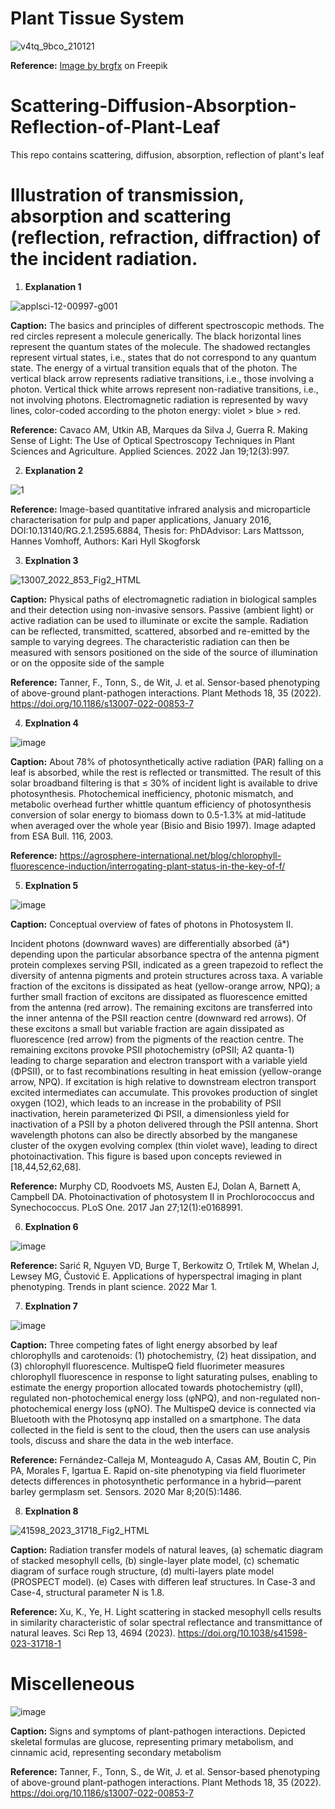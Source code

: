 # Plant Tissue System

![v4tq_9bco_210121](https://github.com/ParthaPRay/Scattering-Diffusion-Absorption-Reflection-of-Plant-Leaf/assets/1689639/271acf1a-de9f-4d1a-b76e-0bdc1fc1054b)

**Reference:** <a href="https://www.freepik.com/free-vector/diagram-showing-plant-tissue-systems_13225510.htm#query=plant%20disease&position=2&from_view=keyword&track=ais">Image by brgfx</a> on Freepik

# Scattering-Diffusion-Absorption-Reflection-of-Plant-Leaf
This repo contains scattering, diffusion, absorption, reflection of plant's leaf


# Illustration of transmission, absorption and scattering (reflection, refraction, diffraction) of the incident radiation.


1. **Explanation 1**

![applsci-12-00997-g001](https://github.com/ParthaPRay/Scattering-Diffusion-Absorption-Reflection-of-Plant-Leaf/assets/1689639/b4d0db88-3449-4b06-b814-6c73d2132531)

**Caption:** The basics and principles of different spectroscopic methods. The red circles represent a molecule generically. The black horizontal lines represent the quantum states of the molecule. The shadowed rectangles represent virtual states, i.e., states that do not correspond to any quantum state. The energy of a virtual transition equals that of the photon. The vertical black arrow represents radiative transitions, i.e., those involving a photon. Vertical thick white arrows represent non-radiative transitions, i.e., not involving photons. Electromagnetic radiation is represented by wavy lines, color-coded according to the photon energy: violet > blue > red.

 
**Reference:** Cavaco AM, Utkin AB, Marques da Silva J, Guerra R. Making Sense of Light: The Use of Optical Spectroscopy Techniques in Plant Sciences and Agriculture. Applied Sciences. 2022 Jan 19;12(3):997.



2. **Explanation 2**
   
![1](https://github.com/ParthaPRay/Scattering-Diffusion-Absorption-Reflection-of-Plant-Leaf/assets/1689639/32a44143-e751-4245-916a-810a588a9563)

**Reference:** Image-based quantitative infrared analysis and microparticle characterisation for pulp and paper applications, January 2016, DOI:10.13140/RG.2.1.2595.6884, Thesis for: PhDAdvisor: Lars Mattsson, Hannes Vomhoff, Authors: Kari Hyll Skogforsk


3. **Explnation 3**
   
![13007_2022_853_Fig2_HTML](https://github.com/ParthaPRay/Scattering-Diffusion-Absorption-Reflection-of-Plant-Leaf/assets/1689639/8e8c6b39-d743-47b5-8942-1a19ca0f9b51)

**Caption:** Physical paths of electromagnetic radiation in biological samples and their detection using non-invasive sensors. Passive (ambient light) or active radiation can be used to illuminate or excite the sample. Radiation can be reflected, transmitted, scattered, absorbed and re-emitted by the sample to varying degrees. The characteristic radiation can then be measured with sensors positioned on the side of the source of illumination or on the opposite side of the sample

**Reference:** Tanner, F., Tonn, S., de Wit, J. et al. Sensor-based phenotyping of above-ground plant-pathogen interactions. Plant Methods 18, 35 (2022). https://doi.org/10.1186/s13007-022-00853-7


4. **Explnation 4**

![image](https://github.com/ParthaPRay/Scattering-Diffusion-Absorption-Reflection-of-Plant-Leaf/assets/1689639/33eb4a5c-6974-4be8-8141-bae0567dadd3)

**Caption:** About 78% of photosynthetically active radiation (PAR) falling on a leaf is absorbed, while the rest is reflected or transmitted. The result of this solar broadband filtering is that ≤ 30% of incident light is available to drive photosynthesis. Photochemical inefficiency, photonic mismatch, and metabolic overhead further whittle quantum efficiency of photosynthesis conversion of solar energy to biomass down to 0.5-1.3% at mid-latitude when averaged over the whole year (Bisio and Bisio 1997). Image adapted from ESA Bull. 116, 2003.

**Reference:** https://agrosphere-international.net/blog/chlorophyll-fluorescence-induction/interrogating-plant-status-in-the-key-of-f/

5. **Explnation 5**
   
![image](https://github.com/ParthaPRay/Scattering-Diffusion-Absorption-Reflection-of-Plant-Leaf/assets/1689639/0034a912-622c-4dcd-9254-228e1a364155)

**Caption:** Conceptual overview of fates of photons in Photosystem II.

Incident photons (downward waves) are differentially absorbed (ā*) depending upon the particular absorbance spectra of the antenna pigment protein complexes serving PSII, indicated as a green trapezoid to reflect the diversity of antenna pigments and protein structures across taxa. A variable fraction of the excitons is dissipated as heat (yellow-orange arrow, NPQ); a further small fraction of excitons are dissipated as fluorescence emitted from the antenna (red arrow). The remaining excitons are transferred into the inner antenna of the PSII reaction centre (downward red arrows). Of these excitons a small but variable fraction are again dissipated as fluorescence (red arrow) from the pigments of the reaction centre. The remaining excitons provoke PSII photochemistry (σPSII; A2 quanta-1) leading to charge separation and electron transport with a variable yield (ΦPSII), or to fast recombinations resulting in heat emission (yellow-orange arrow, NPQ). If excitation is high relative to downstream electron transport excited intermediates can accumulate. This provokes production of singlet oxygen (1O2), which leads to an increase in the probability of PSII inactivation, herein parameterized Φi PSII, a dimensionless yield for inactivation of a PSII by a photon delivered through the PSII antenna. Short wavelength photons can also be directly absorbed by the manganese cluster of the oxygen evolving complex (thin violet wave), leading to direct photoinactivation. This figure is based upon concepts reviewed in [18,44,52,62,68].

**Reference:** Murphy CD, Roodvoets MS, Austen EJ, Dolan A, Barnett A, Campbell DA. Photoinactivation of photosystem II in Prochlorococcus and Synechococcus. PLoS One. 2017 Jan 27;12(1):e0168991.

6. **Explnation 6**

![image](https://github.com/ParthaPRay/Scattering-Diffusion-Absorption-Reflection-of-Plant-Leaf/assets/1689639/08b1c0fb-e407-49e4-93ce-f8bc3b00188c)

**Reference:** Sarić R, Nguyen VD, Burge T, Berkowitz O, Trtílek M, Whelan J, Lewsey MG, Čustović E. Applications of hyperspectral imaging in plant phenotyping. Trends in plant science. 2022 Mar 1.


7. **Explnation 7**

![image](https://github.com/ParthaPRay/Scattering-Diffusion-Absorption-Reflection-of-Plant-Leaf/assets/1689639/70306080-dbda-4a64-9318-44feb290b1b6)


**Caption:** Three competing fates of light energy absorbed by leaf chlorophylls and carotenoids: (1) photochemistry, (2) heat dissipation, and (3) chlorophyll fluorescence. MultispeQ field fluorimeter measures chlorophyll fluorescence in response to light saturating pulses, enabling to estimate the energy proportion allocated towards photochemistry (φII), regulated non-photochemical energy loss (φNPQ), and non-regulated non-photochemical energy loss (φNO). The MultispeQ device is connected via Bluetooth with the Photosynq app installed on a smartphone. The data collected in the field is sent to the cloud, then the users can use analysis tools, discuss and share the data in the web interface.

**Reference:** Fernández-Calleja M, Monteagudo A, Casas AM, Boutin C, Pin PA, Morales F, Igartua E. Rapid on-site phenotyping via field fluorimeter detects differences in photosynthetic performance in a hybrid—parent barley germplasm set. Sensors. 2020 Mar 8;20(5):1486.


8. **Explnation 8**

   
![41598_2023_31718_Fig2_HTML](https://github.com/ParthaPRay/Scattering-Diffusion-Absorption-Reflection-of-Plant-Leaf/assets/1689639/1f8e60b3-d5e1-489e-b96d-3929ec31b097)

**Caption:** Radiation transfer models of natural leaves, (a) schematic diagram of stacked mesophyll cells,
(b) single-layer plate model, (c) schematic diagram of surface rough structure, (d) multi-layers plate model
(PROSPECT model). (e) Cases with differen leaf structures. In Case-3 and Case-4, structural parameter N is 1.8.


**Reference:** Xu, K., Ye, H. Light scattering in stacked mesophyll cells results in similarity characteristic of solar spectral reflectance and transmittance of natural leaves. Sci Rep 13, 4694 (2023). https://doi.org/10.1038/s41598-023-31718-1


# Miscelleneous 

![image](https://github.com/ParthaPRay/Scattering-Diffusion-Absorption-Reflection-of-Plant-Leaf/assets/1689639/df4defbc-4aab-4e0c-8c05-45cd4f79f701)

**Caption:** Signs and symptoms of plant-pathogen interactions. Depicted skeletal formulas are glucose, representing primary metabolism, and cinnamic acid, representing secondary metabolism

**Reference:** Tanner, F., Tonn, S., de Wit, J. et al. Sensor-based phenotyping of above-ground plant-pathogen interactions. Plant Methods 18, 35 (2022). https://doi.org/10.1186/s13007-022-00853-7
